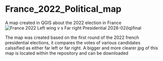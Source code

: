 # France_2022_Political_map
A map created in QGIS about the 2022 election in France
![France 2022 Left wing v s Far right  Presidential 2028-02(lq)final](https://github.com/Androcinus/France_2022_Political_map/assets/129663854/0b62acea-565e-47bf-9637-9f3dd4389b50)

The map was created based on the first round of the 2022 french presidential elections, 
it compares the votes of various candidates calssified as either far left or far right. 
A bigger and more clearer jpg of this map is located within the repository and can be
downloaded
